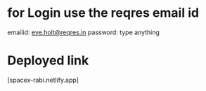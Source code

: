 # for Login use the reqres email id

emailid: eve.holt@reqres.in
password:  type anything


# Deployed link

[spacex-rabi.netlify.app]
